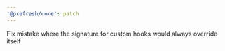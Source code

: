 ```yaml
---
'@prefresh/core': patch
---
```


Fix mistake where the signature for custom hooks would always override itself
